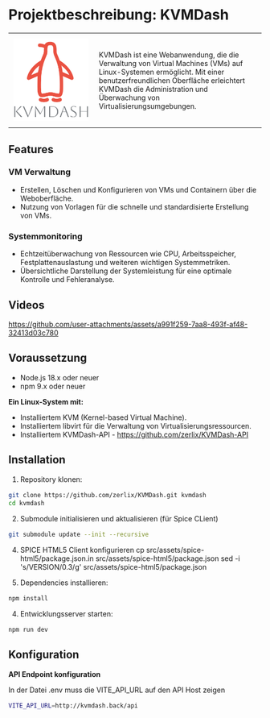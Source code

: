 # Projektbeschreibung: KVMDash

<table style="border-collapse: collapse; width: 100%;">
    <tr>
        <td style="width: 150px; padding: 10px; vertical-align: middle;">
            <img src="src/assets/kvmdash.svg" alt="KvmDash Logo" style="max-width: 100%;">
        </td>
        <td style="padding: 10px; vertical-align: middle;">
            KVMDash ist eine Webanwendung, die die Verwaltung von Virtual Machines (VMs) auf Linux-Systemen ermöglicht. 
            Mit einer benutzerfreundlichen Oberfläche erleichtert KVMDash die Administration und Überwachung von Virtualisierungsumgebungen.
        </td>
    </tr>
</table>



## Features

### VM Verwaltung
* Erstellen, Löschen und Konfigurieren von VMs und Containern über die Weboberfläche.
* Nutzung von Vorlagen für die schnelle und standardisierte Erstellung von VMs.

### Systemmonitoring
* Echtzeitüberwachung von Ressourcen wie CPU, Arbeitsspeicher, Festplattenauslastung und weiteren wichtigen Systemmetriken.
* Übersichtliche Darstellung der Systemleistung für eine optimale Kontrolle und Fehleranalyse.


## Videos

https://github.com/user-attachments/assets/a991f259-7aa8-493f-af48-32413d03c780



## Voraussetzung

* Node.js 18.x oder neuer
* npm 9.x oder neuer

**Ein Linux-System mit:**
* Installiertem KVM (Kernel-based Virtual Machine).
* Installiertem libvirt für die Verwaltung von Virtualisierungsressourcen.
* Installiertem KVMDash-API - https://github.com/zerlix/KVMDash-API



## Installation

1. Repository klonen:
```bash
git clone https://github.com/zerlix/KVMDash.git kvmdash
cd kvmdash
```

2. Submodule initialisieren und aktualisieren (für Spice CLient)
```bash
git submodule update --init --recursive
```

4. SPICE HTML5 Client konfigurieren
cp src/assets/spice-html5/package.json.in src/assets/spice-html5/package.json
sed -i 's/VERSION/0.3/g' src/assets/spice-html5/package.json

3. Dependencies installieren:
```bash
npm install
```

4. Entwicklungsserver starten:
```bash
npm run dev
```

## Konfiguration
**API Endpoint konfiguration**

In der Datei .env muss die VITE_API_URL auf den API Host zeigen

```bash
VITE_API_URL=http://kvmdash.back/api
```


